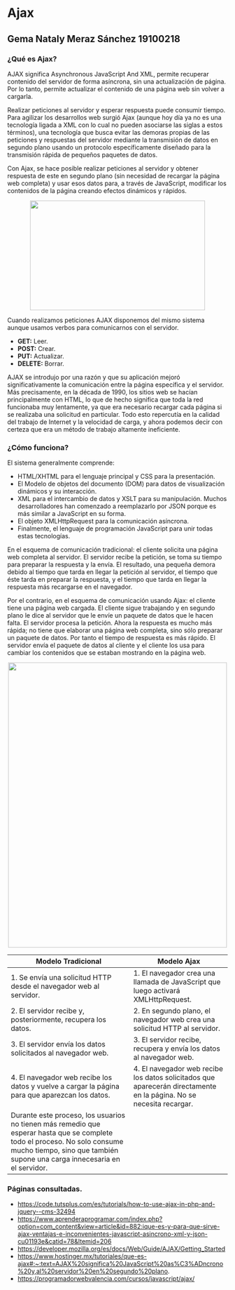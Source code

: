 # Ajax
## Gema Nataly Meraz Sánchez 19100218

### ¿Qué es Ajax?

AJAX significa Asynchronous JavaScript And XML, permite recuperar contenido del servidor de forma asíncrona, sin una actualización de página. Por lo tanto, permite actualizar el contenido de una página web sin volver a cargarla.  

Realizar peticiones al servidor y esperar respuesta puede consumir tiempo. Para agilizar los desarrollos web surgió Ajax (aunque hoy día ya no es una tecnología ligada a XML con lo cual no pueden asociarse las siglas a estos términos), una tecnología que busca evitar las demoras propias de las peticiones y respuestas del servidor mediante la transmisión de datos en segundo plano usando un protocolo específicamente diseñado para la transmisión rápida de pequeños paquetes de datos.

Con Ajax, se hace posible realizar peticiones al servidor y obtener respuesta de este en segundo plano (sin necesidad de recargar la página web completa) y usar esos datos para, a través de JavaScript, modificar los contenidos de la página creando efectos dinámicos y rápidos.

<div>
<p style = 'text-align:center;'>
<img src="https://www.oxfordwebstudio.com/user/pages/06.da-li-znate/sta-je-ajax/sta-je-ajax.jpg " width="400px" height="250px">
</p>
</div>  

Cuando realizamos peticiones AJAX disponemos del mismo sistema aunque usamos verbos para comunicarnos con el servidor.

* **GET:** Leer.
* **POST:** Crear.
* **PUT:** Actualizar.
* **DELETE:** Borrar.

 AJAX se introdujo por una razón y que su aplicación mejoró significativamente la comunicación entre la página específica y el servidor. Más precisamente, en la década de 1990, los sitios web se hacían principalmente con HTML, lo que de hecho significa que toda la red funcionaba muy lentamente, ya que era necesario recargar cada página si se realizaba una solicitud en particular. Todo esto repercutía en la calidad del trabajo de Internet y la velocidad de carga, y ahora podemos decir con certeza que era un método de trabajo altamente ineficiente.  





### ¿Cómo funciona?

El sistema generalmente comprende:

* HTML/XHTML para el lenguaje principal y CSS para la presentación.
* El Modelo de objetos del documento (DOM) para datos de visualización dinámicos y su interacción.
* XML para el intercambio de datos y XSLT para su manipulación. Muchos desarrolladores han comenzado a reemplazarlo por JSON porque es más similar a JavaScript en su forma.
* El objeto XMLHttpRequest para la comunicación asíncrona.
* Finalmente, el lenguaje de programación JavaScript para unir todas estas tecnologías.

En el esquema de comunicación tradicional: el cliente solicita una página web completa al servidor. El servidor recibe la petición, se toma su tiempo para preparar la respuesta y la envía. El resultado, una pequeña demora debido al tiempo que tarda en llegar la petición al servidor, el tiempo que éste tarda en preparar la respuesta, y el tiempo que tarda en llegar la respuesta más recargarse en el navegador.

Por el contrario, en el esquema de comunicación usando Ajax: el cliente tiene una página web cargada. El cliente sigue trabajando y en segundo plano le dice al servidor que le envíe un paquete de datos que le hacen falta. El servidor procesa la petición. Ahora la respuesta es mucho más rápida; no tiene que elaborar una página web completa, sino sólo preparar un paquete de datos. Por tanto el tiempo de respuesta es más rápido. El servidor envía el paquete de datos al cliente y el cliente los usa para cambiar los contenidos que se estaban mostrando en la página web.


<div>
<p style = 'text-align:center;'>
<img src="https://www.aprenderaprogramar.com/images/stories/Cursos/CU011/CU01193E_1.png " width="500px" height="650px">
</p>
</div>

|        Modelo Tradicional           |  Modelo Ajax               |
|-------------------------------------|----------------------------|
|1. Se envía una solicitud HTTP desde el navegador web al servidor.  | 1. El navegador crea una llamada de JavaScript que luego activará XMLHttpRequest.|
|2. El servidor recibe y, posteriormente, recupera los datos.| 2. En segundo plano, el navegador web crea una solicitud HTTP al servidor.|
|3. El servidor envía los datos solicitados al navegador web.| 3. El servidor recibe, recupera y envía los datos al navegador web.|
|4. El navegador web recibe los datos y vuelve a cargar la página para que aparezcan los datos.| 4. El navegador web recibe los datos solicitados que aparecerán directamente en la página. No se necesita recargar.|
|Durante este proceso, los usuarios no tienen más remedio que esperar hasta que se complete todo el proceso. No solo consume mucho tiempo, sino que también supone una carga innecesaria en el servidor.|


### Páginas consultadas.
* https://code.tutsplus.com/es/tutorials/how-to-use-ajax-in-php-and-jquery--cms-32494
* https://www.aprenderaprogramar.com/index.php?option=com_content&view=article&id=882:ique-es-y-para-que-sirve-ajax-ventajas-e-inconvenientes-javascript-asincrono-xml-y-json-cu01193e&catid=78&Itemid=206
* https://developer.mozilla.org/es/docs/Web/Guide/AJAX/Getting_Started
* https://www.hostinger.mx/tutoriales/que-es-ajax#:~:text=AJAX%20significa%20JavaScript%20as%C3%ADncrono%20y,al%20servidor%20en%20segundo%20plano.
* https://programadorwebvalencia.com/cursos/javascript/ajax/
